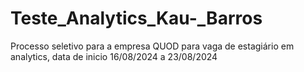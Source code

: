 # Teste_Analytics_Kau-_Barros
Processo seletivo para a empresa QUOD para vaga de estagiário em analytics, data de inicio 16/08/2024 a 23/08/2024
